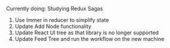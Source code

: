 Currently doing: Studying Redux Sagas

1. Use Immer in reducer to simplify state
2. Update Add Node functionality
3. Update React UI tree as that library is no longer supported
4. Update Feed Tree and run the workflow on the new machine
